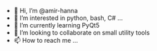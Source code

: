 - 👋 Hi, I’m @amir-hanna
- 👀 I’m interested in python, bash, C# ...
- 🌱 I’m currently learning PyQt5
- 💞️ I’m looking to collaborate on small utility tools
- 📫 How to reach me ...

<!---
amir-hanna/amir-hanna is a ✨ special ✨ repository because its `README.md` (this file) appears on your GitHub profile.
You can click the Preview link to take a look at your changes.
--->
